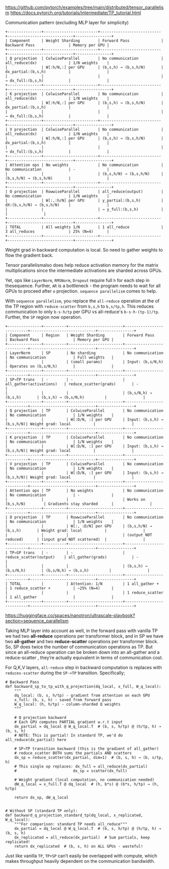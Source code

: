 

https://github.com/pytorch/examples/tree/main/distributed/tensor_parallelism
https://docs.pytorch.org/tutorials/intermediate/TP_tutorial.html






Communication pattern (excluding MLP layer for simplicity)
```
+---------------+------------------------+---------------------------+-----------------------------+----------------+
| Component     | Weight Sharding        | Forward Pass              | Backward Pass               | Memory per GPU |
+---------------+------------------------+---------------------------+-----------------------------+----------------+
| Q projection  | ColwiseParallel        | No communication          | all_reduce(dx)              | 1/N weights    |
|               | W[:h/N,:] per GPU      | (b,s,h) → (b,s,h/N)       | dx_partial:(b,s,h)          |                |
|               |                        |                           | → dx_full:(b,s,h)           |                |
+---------------+------------------------+---------------------------+-----------------------------+----------------+
| K projection  | ColwiseParallel        | No communication          | all_reduce(dx)              | 1/N weights    |
|               | W[:h/N,:] per GPU      | (b,s,h) → (b,s,h/N)       | dx_partial:(b,s,h)          |                |
|               |                        |                           | → dx_full:(b,s,h)           |                |
+---------------+------------------------+---------------------------+-----------------------------+----------------+
| V projection  | ColwiseParallel        | No communication          | all_reduce(dx)              | 1/N weights    |
|               | W[:h/N,:] per GPU      | (b,s,h) → (b,s,h/N)       | dx_partial:(b,s,h)          |                |
|               |                        |                           | → dx_full:(b,s,h)           |                |
+---------------+------------------------+---------------------------+-----------------------------+----------------+
| Attention ops | No weights             | No communication          | No communication            | -              |
|               |                        | (b,s,h/N) → (b,s,h/N)     | (b,s,h/N) → (b,s,h/N)       |                |
+---------------+------------------------+---------------------------+-----------------------------+----------------+
| O projection  | RowwiseParallel        | all_reduce(output)        | No communication            | 1/N weights    |
|               | W[:,:h/N] per GPU      | y_partial:(b,s,h)         | dX:(b,s,h/N) → (b,s,h/N)    |                |
|               |                        | → y_full:(b,s,h)          |                             |                |
+---------------+------------------------+---------------------------+-----------------------------+----------------+
| TOTAL         | All weights 1/N        | 1 all_reduce              | 3 all_reduces               | 25% (N=4)      |
+---------------+------------------------+---------------------------+-----------------------------+----------------+
```
Weight grad in backward computation is local. So need to gather weights to flow the gradient back.

Tensor parallelismalso does help reduce activation memory for the matrix multiplications since the intermediate activations are sharded across GPUs.

Yet, ops like `LayerNorm`, `RMSNorm`, `Dropout` require full `h` for each step in thesequence. Further, `AR` is a bottleneck - the program needs to wait for all GPUs to proceed after `o` projection. `sequence parallelism` comes to help.

With `sequence parallelism`, you replace the `all-reduce` operation at the of the TP region with `reduce-scatter` from `b,s,h` to `b,s/tp,h`. This reduces communication to only `b·s·h/tp` per GPU vs all-reduce's `b·s·h·(tp-1)/tp`. Further, the `SP` region now operation.


```
+---------------+----------+------------------------+---------------------------+-----------------------------+----------------+
| Component     | Region   | Weight Sharding        | Forward Pass              | Backward Pass               | Memory per GPU |
+---------------+----------+------------------------+---------------------------+-----------------------------+----------------+
| LayerNorm     | SP       | No sharding            | No communication          | No communication            | Full weights   |
|               |          | (small params)         | Input: (b,s/N,h)          | Operates on (b,s/N,h)       |                |
+---------------+----------+------------------------+---------------------------+-----------------------------+----------------+
| SP→TP trans   | -        | -                      | all_gather(activations)   | reduce_scatter(grads)       | -              |
|               |          |                        | (b,s/N,h) → (b,s,h)       | (b,s,h) → (b,s/N,h)         |                |
+---------------+----------+------------------------+---------------------------+-----------------------------+----------------+
| Q projection  | TP       | ColwiseParallel        | No communication          | No communication            | 1/N weights    |
|               |          | W[:D/N, :] per GPU     | Input: (b,s,h) → (b,s,h/N)| Weight grad: local          |                |
+---------------+----------+------------------------+---------------------------+-----------------------------+----------------+
| K projection  | TP       | ColwiseParallel        | No communication          | No communication            | 1/N weights    |
|               |          | W[:D/N, :] per GPU     | Input: (b,s,h) → (b,s,h/N)| Weight grad: local          |                |
+---------------+----------+------------------------+---------------------------+-----------------------------+----------------+
| V projection  | TP       | ColwiseParallel        | No communication          | No communication            | 1/N weights    |
|               |          | W[:D/N, :] per GPU     | Input: (b,s,h) → (b,s,h/N)| Weight grad: local          |                |
+---------------+----------+------------------------+---------------------------+-----------------------------+----------------+
| Attention ops | TP       | No weights             | No communication          | No communication            | -              |
|               |          |                        | Works on (b,s,h/N)        | Gradients stay sharded      |                |
+---------------+----------+------------------------+---------------------------+-----------------------------+----------------+
| O projection  | TP       | RowwiseParallel        | No communication          | No communication            | 1/N weights    |
|               |          | W[:, :D/N] per GPU     | (b,s,h/N) → (b,s,h)       | Weight grad: local          |                |
|               |          |                        | (output NOT reduced)      | (input grad NOT scattered)  |                |
+---------------+----------+------------------------+---------------------------+-----------------------------+----------------+
| TP→SP trans   | -        | -                      | reduce_scatter(output)    | all_gather(grads)           | -              |
|               |          |                        | (b,s,h) → (b,s/N,h)       | (b,s/N,h) → (b,s,h)         |                |
+---------------+----------+------------------------+---------------------------+-----------------------------+----------------+
| TOTAL         |          | Attention: 1/N         | 1 all_gather +            | 1 reduce_scatter +          | ~25% (N=4)     |
|               |          |                        | 1 reduce_scatter          | 1 all_gather                |                |
+---------------+----------+------------------------+---------------------------+-----------------------------+----------------+
```







https://huggingface.co/spaces/nanotron/ultrascale-playbook?section=sequence_parallelism

Taking MLP layer into account as well, in the forward pass with vanilla TP we had two **all-reduce** operations per transformer block, and in SP we have two **all-gather** and two **reduce-scatter** operations per transformer block. So, SP does twice the number of communication operations as TP. But since an all-reduce operation can be broken down into an all-gather and a reduce-scatter , they’re actually equivalent in terms of communication cost.

For Q,K,V layers, `all-reduce` step in backward computation is replaces with `reduces-scatter` during the `SP->TP` transition. Specifically;

```
# Backward Pass  
def backward_sp_to_tp_with_q_projection(dq_local, x_full, W_q_local):
    """
    dq_local: (b, s, h/tp) - gradient from attention on each GPU
    x_full: (b, s, h) - saved from forward pass
    W_q_local: (h, h/tp) - column-sharded Q weights
    """
    
    # Q projection backward
    # Each GPU computes PARTIAL gradient w.r.t input
    dx_partial = dq_local @ W_q_local.T  # (b, s, h/tp) @ (h/tp, h) → (b, s, h)
    # NOTE: This is partial! In standard TP, we'd do all_reduce(dx_partial) here
    
    # SP→TP transition backward (this is the gradient of all_gather)
    # reduce_scatter BOTH sums the partials AND scatters
    dx_sp = reduce_scatter(dx_partial, dim=1)  # (b, s, h) → (b, s/tp, h)
    # This single op replaces: dx_full = all_reduce(dx_partial)
    #                         dx_sp = scatter(dx_full)
    
    # Weight gradient (local computation, no communication needed)
    dW_q_local = x_full.T @ dq_local  # (h, b*s) @ (b*s, h/tp) → (h, h/tp)
    
    return dx_sp, dW_q_local


# Without SP (standard TP only):
def backward_q_projection_standard_tp(dq_local, x_replicated, W_q_local):
    """For comparison: standard TP needs all_reduce"""
    dx_partial = dq_local @ W_q_local.T  # (b, s, h/tp) @ (h/tp, h) → (b, s, h)
    dx_replicated = all_reduce(dx_partial)  # Sum partials, keep replicated!
    return dx_replicated  # (b, s, h) on ALL GPUs - wasteful!
```


Just like vanilla `TP`, `TP+SP` can’t easily be overlapped with compute, which makes throughput heavily dependent on the communication bandwidth.